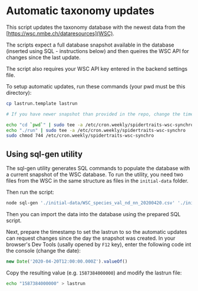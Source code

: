 # Automatic taxonomy updates

This script updates the taxonomy database with the newest data from the [https://wsc.nmbe.ch/dataresources](WSC).

The scripts expect a full database snapshot available in the database (inserted using SQL - instructions below) and then queires the WSC API for changes since the last update.

The script also requires your WSC API key entered in the backend settings file.

To setup automatic updates, run these commands (your pwd must be this directory):

```sh
cp lastrun.template lastrun

# If you have newer snapshot than provided in the repo, change the timestamp in the lastrun to match the date of your snapsot

echo "cd `pwd`" | sudo tee -a /etc/cron.weekly/spidertraits-wsc-synchro
echo "./run" | sudo tee -a /etc/cron.weekly/spidertraits-wsc-synchro
sudo chmod 744 /etc/cron.weekly/spidertraits-wsc-synchro
```

## Using sql-gen utility

The sql-gen utility generates SQL commands to populate the database with a current snapshot of the WSC database. To run the utility, you need two files from the WSC in the same structure as files in the `initial-data` folder.

Then run the script:

```sh
node sql-gen './initial-data/WSC_species_val_nd_nn_20200420.csv' './initial-data/WSC_species_syn_homrep_20200420.csv' > ./taxonomy.sql
```

Then you can import the data into the database using the prepared SQL script.

Next, prepare the timestamp to set the lastrun to so the automatic updates can request changes since the day the snapshot was created. In your browser's Dev Tools (usally opened by `F12` key), enter the following code int the console (change the date):

```javascript
new Date('2020-04-20T12:00:00.000Z').valueOf()
```

Copy the resulting value (e.g. `1587384000000`) and modify the lastrun file:

```sh
echo "1587384000000" > lastrun
```
